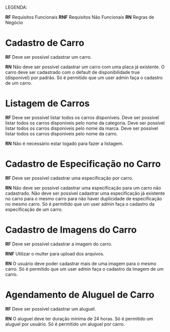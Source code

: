 LEGENDA:

**RF** Requisitos Funcionais
**RNF** Requisitos Não Funcionais
**RN** Regras de Negócio


# Cadastro de Carro

**RF**
Deve ser possível cadastrar um carro.

**RN** 
Não deve ser possível cadastrar um carro com uma placa já existente.
O carro deve ser cadastrado com o default de disponibilidade true (disponível) por padrão.
Só é permitido que um user admin faça o cadastro de um carro.



# Listagem de Carros

**RF**
Deve ser possível listar todos os carros disponíveis.
Deve ser possível listar todos os carros disponíveis pelo nome da categoria.
Deve ser possível listar todos os carros disponíveis pelo nome da marca.
Deve ser possível listar todos os carros disponíveis pelo nome da carro.

**RN**
Não é necessário estar logado para fazer a listagem.



# Cadastro de Especificação no Carro

**RF**
Deve ser possível cadastrar uma especificação por carro.

**RN** 
Não deve ser possível cadastrar uma especificação para um carro não cadastrado.
Não deve ser possível cadastrar uma especificação já existente no carro para o mesmo carro para não haver duplicidade de especificação no mesmo carro.
Só é permitido que um user admin faça o cadastro da especificação de um carro.




# Cadastro de Imagens do Carro

**RF**
Deve ser possível cadastrar a imagem do carro.

**RNF** 
Utilizar o multer para upload dos arquivos.

**RN**
O usuário deve poder cadastrar mais de uma imagem para o mesmo carro.
Só é permitido que um user admin faça o cadastro da imagem de um carro.



# Agendamento de Aluguel de Carro

**RF**
Deve ser possível cadastrar um aluguel.

**RN** 
O aluguel deve ter duração mínima de 24 horas.
Só é permitido um aluguel por usuário.
Só é permitido um aluguel por carro.